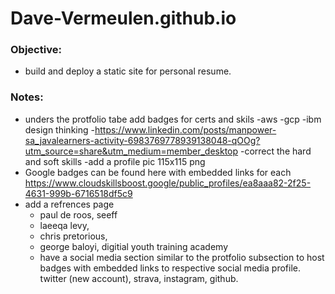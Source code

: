 # Dave-Vermeulen.github.io

### Objective:
- build and deploy a static site for personal resume. 

### Notes:
- unders the protfolio tabe add badges for certs and skils
  -aws 
  -gcp
  -ibm design thinking
  -https://www.linkedin.com/posts/manpower-sa_javalearners-activity-6983769778939138048-qOOg?utm_source=share&utm_medium=member_desktop
  -correct the hard and soft skills
  -add a profile pic 115x115 png
- Google badges can be found here with embedded links for each https://www.cloudskillsboost.google/public_profiles/ea8aaa82-2f25-4631-999b-6716518df5c9
- add a refrences page
  - paul de roos, seeff
  - laeeqa levy,
  - chris pretorious,
  - george baloyi, digitial youth training academy
  - have a social media section similar to the protfolio subsection to host badges with embedded links to respective social media profile. twitter (new account), strava, instagram, github.
